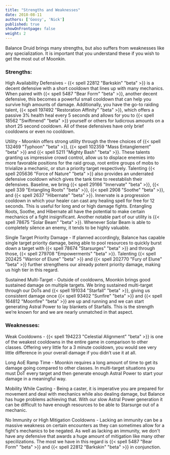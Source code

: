 ```yaml
---
title: "Strengths and Weaknesses"
date: 2018-08-11
authors: ['Goosy', 'Nick']
published: true
showOnFrontpage: false
weight: 2
---
```


Balance Druid brings many strengths, but also suffers from weaknesses like any specialization. It is important that you understand these if you wish to get the most out of Moonkin. 

### Strengths:

High Availability Defensives - {{< spell 22812 "Barkskin" "beta" >}} is a decent defensive with a short cooldown that lines up with many mechanics. When paired with {{< spell 5487 "Bear Form" "beta" >}}, another decent defensive, this becomes a powerful small cooldown that can help you survive high amounts of damage. Additionally, you have the go-to raiding talent, {{< spell 197492 "Restoration Affinity" "beta" >}}, which offers a passive 3% health heal every 5 seconds and allows for you to {{< spell 18562 "Swiftmend" "beta" >}} yourself or others for ludicrous amounts on a short 25 second cooldown. All of these defensives have only brief cooldowns or even no cooldown.

Utility - Moonkin offers strong utility through the three choices of {{< spell 132469 "Typhoon" "beta" >}}, {{< spell 102359 "Mass Entanglement" "beta" >}} and {{< spell 5211 "Mighty Bash" "beta" >}}. These talents granting us impressive crowd control, allow us to displace enemies into more favorable positions for the raid group, root entire groups of mobs to trivialize a mechanic, or stun a priority target respectively. Talenting {{< spell 205636 "Force of Nature" "beta" >}} also provides an underrated defensive cooldown which gives the tank time to reestablish their defensives. Baseline, we bring {{< spell 29166 "Innervate" "beta" >}}, {{< spell 339 "Entangling Roots" "beta" >}}, {{< spell 2908 "Soothe" "beta" >}}, and {{< spell 2637 "Hibernate" "beta" >}}. Innervate is a progression cooldown in which your healer can cast any healing spell for free for 12 seconds. This is useful for long and or high damage fights. Entangling Roots, Soothe, and Hibernate all have the potential to make certain mechanics of a fight insignificant. Another notable part of our utility is {{< spell 78675 "Solar Beam" "beta" >}}. Whenever Solar Beam is able to completely silence an enemy, it tends to be highly valuable.

Single Target Priority Damage - If planned accordingly, Balance has capable single target priority damage, being able to pool resources to quickly burst down a target with {{< spell 78674 "Starsurges" "beta" >}} and through those, {{< spell 279708 "Empowerments" "beta" >}}. Talenting {{< spell 202425 "Warrior of Elune" "beta" >}} and {{< spell 202770 "Fury of Elune" "beta" >}} further strengthens our already potent priority damage, making us high tier in this regard.

Sustained Multi-Target - Outside of cooldowns, Moonkin brings good sustained damage on multiple targets. We bring sustained multi-target through our DoTs and {{< spell 191034 "Starfall" "beta" >}}, giving us consistent damage once {{< spell 93402 "Sunfire" "beta" >}} and {{< spell 164812 "Moonfire" "beta" >}} are up and running and we can start generating Astral Power to lay blankets of Starfalls. This is the strength we’re known for and we are nearly unmatched in that aspect.

### Weaknesses:

Weak Cooldowns - {{< spell 194223 "Celestial Alignment" "beta" >}} is one of the weakest cooldowns in the entire game in comparison to other classes. Offering very little for a 3 minute cooldown, you would see very little difference in your overall damage if you didn’t use it at all.

Long AoE Ramp Time - Moonkin requires a long amount of time to get its damage going compared to other classes. In multi-target situations you must DoT every target and then generate enough Astral Power to start your damage in a meaningful way.

Mobility While Casting - Being a caster, it is imperative you are prepared for movement and deal with mechanics while also dealing damage, but Balance has huge problems achieving that. With our slow Astral Power generation it can be difficult to have enough resources to be able to Starsurge out of a mechanic.

No Immunity or High Mitigation Cooldowns - Lacking an immunity can be a massive weakness on certain encounters as they can sometimes allow for a fight's mechanics to be negated. As well as lacking an immunity, we don't have any defensive that awards a huge amount of mitigation like many other specilizations. The most we have in this regard is {{< spell 5487 "Bear Form" "beta" >}} and {{< spell 22812 "Barkskin" "beta" >}} in conjunction.
